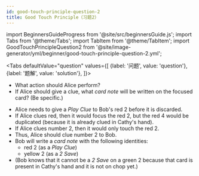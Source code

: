 ```yaml
---
id: good-touch-principle-question-2
title: Good Touch Principle（习题2）
---
```


import BeginnersGuideProgress from '@site/src/beginnersGuide.js';
import Tabs from '@theme/Tabs';
import TabItem from '@theme/TabItem';
import GoodTouchPrincipleQuestion2 from '@site/image-generator/yml/beginner/good-touch-principle-question-2.yml';

<BeginnersGuideProgress id="good-touch-principle-question-2" />

<!-- lint disable no-undefined-references -->

<Tabs
  defaultValue="question"
  values={[
    {label: '问题', value: 'question'},
    {label: '题解', value: 'solution'},
  ]}>
<TabItem value="question">

- What action should Alice perform?
- If Alice should give a clue, what *card note* will be written on the focused card? (Be specific.)

</TabItem>
<TabItem value="solution">

- Alice needs to give a *Play Clue* to Bob's red 2 before it is discarded.
- If Alice clues red, then it would focus the red 2, but the red 4 would be duplicated (because it is already clued in Cathy's hand).
- If Alice clues number 2, then it would only touch the red 2.
- Thus, Alice should clue number 2 to Bob.
- Bob will write a *card note* with the following identities:
  - red 2 (as a *Play Clue*)
  - yellow 2 (as a *2 Save*)
- (Bob knows that it cannot be a *2 Save* on a green 2 because that card is present in Cathy's hand and it is not on chop yet.)

</TabItem>
</Tabs>

<GoodTouchPrincipleQuestion2 />
